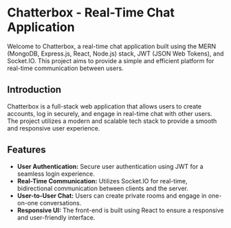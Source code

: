 # Chatterbox - Real-Time Chat Application

Welcome to Chatterbox, a real-time chat application built using the MERN (MongoDB, Express.js, React, Node.js) stack, JWT (JSON Web Tokens), and Socket.IO. This project aims to provide a simple and efficient platform for real-time communication between users.


## Introduction

Chatterbox is a full-stack web application that allows users to create accounts, log in securely, and engage in real-time chat with other users. The project utilizes a modern and scalable tech stack to provide a smooth and responsive user experience.

## Features

- **User Authentication:** Secure user authentication using JWT for a seamless login experience.
- **Real-Time Communication:** Utilizes Socket.IO for real-time, bidirectional communication between clients and the server.
- **User-to-User Chat:** Users can create private rooms and engage in one-on-one conversations.
- **Responsive UI:** The front-end is built using React to ensure a responsive and user-friendly interface.


